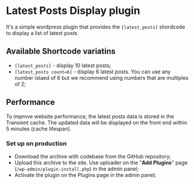 # Latest Posts Display plugin

It's a simple wordpress plugin that provides the `[latest_posts]` shordcode to display a list of latest posts

## Available Shortcode variatins

- `[latest_posts]` - display 10 latest posts;
- `[latest_posts count=6]` - display  6 latest posts. You can use any number istaed of 6 but we recommend using numbers
that are multiples of 2;

## Performance
To improve website performance, the latest posts data is stored in the Transient cache. The
updated data will be displayed on the front end within 5 minutes (cache lifespan).

### Set up on production
- Download the archive with codebase from the GitHub repository;
- Upload this archive to the site. Use uploader on the "**Add Plugins**" page (`/wp-admin/plugin-install.php`) in the admin panel;
- Activate the plugin on the Plugins page in the admin panel;
